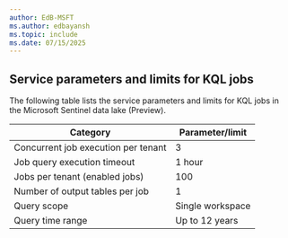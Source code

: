 ```yaml
---
author: EdB-MSFT
ms.author: edbayansh
ms.topic: include
ms.date: 07/15/2025
---
```


## Service parameters and limits for KQL jobs

The following table lists the service parameters and limits for KQL jobs in the Microsoft Sentinel data lake (Preview).

| Category                        | Parameter/limit   |
|-------------------------------------|---------------------|
| Concurrent job execution per tenant | 3                   |
| Job query execution timeout         | 1 hour              |
| Jobs per tenant (enabled jobs)      | 100                 |
| Number of output tables per job     | 1                   |
| Query scope                         | Single workspace    |
| Query time range                    | Up to 12 years      |
